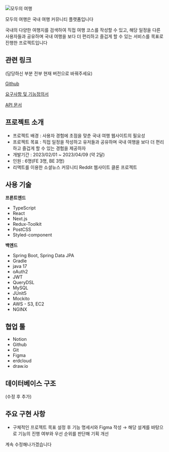 
![모두의 여행](https://velog.velcdn.com/images/hazel_1130/post/74ea3fdc-9b8d-4641-a041-029ebaec903b/image.png)

모두의 여행은 국내 여행 커뮤니티 플랫폼입니다

국내의 다양한 여행지를 검색하여 직접 여행 코스를 작성할 수 있고, 해당 일정을 다른 사용자들과 공유하며 국내 여행을 보다 더 편리하고 즐겁게 할 수 있는 서비스를 목표로 진행한 프로젝트입니다

## 관련 링크 

(담당하신 부분 전부 현재 버전으로 바꿔주세요)

[Github](https://github.com/Mohaeng2023/Mohaeng)

[요구사항 및 기능정의서](https://docs.google.com/spreadsheets/d/1s9AVLdhSfp5DTqd-lz0jkD7A-DtikWaR5JPT4BtyXx8/edit#gid=0)

[API 문서](https://www.notion.so/API-ccec3cd5f7614c30b3f0c4d43d7e4a5c)

## 프로젝트 소개


- 프로젝트 배경 : 사용자 경험에 초점을 맞춘 국내 여행 웹사이트의 필요성
- 프로젝트 목표 : 직접 일정을 작성하고 유저들과 공유하며 국내 여행을 보다 더 편리하고 즐겁게 할 수 있는 경험을 제공하자
- 개발기간 : 2023/02/01 ~ 2023/04/09 (약 2달)
- 인원 : 6명(FE 3명, BE 3명)
- 리액트를 이용한 소셜뉴스 커뮤니티 Reddit 웹사이트 클론 프로젝트

## 사용 기술


**프론트엔드**

- TypeScript
- React
- Next.js
- Redux-Toolkit
- PostCSS
- Styled-component

**백엔드**

- Spring Boot, Spring Data JPA
- Gradle
- java 17
- oAuth2
- JWT
- QueryDSL
- MySQL
- JUnit5
- Mockito
- AWS - S3, EC2
- NGINX

## 협업 툴


- Notion
- Github
- Git
- Figma
- erdcloud
- draw.io

## 데이터베이스 구조


(수정 후 추가)

## 주요 구현 사항


- 구체적인 프로젝트 목표 설정 후 기능 명세서와 Figma 작성 → 해당 설계를 바탕으로 기능의 진행 여부와 우선 순위를 판단해 기획 개선

계속 수정해나가겠습니다
